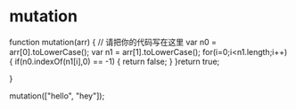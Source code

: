 # mutation
function mutation(arr) {
  // 请把你的代码写在这里
  var n0 = arr[0].toLowerCase();
  var n1 = arr[1].toLowerCase();
  for(i=0;i<n1.length;i++){
   if(n0.indexOf(n1[i],0) == -1) {
     return false;
   }
  }return true;
  
}

mutation(["hello", "hey"]);
